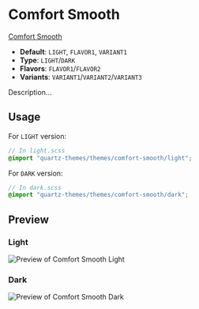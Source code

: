 # Comfort Smooth

[Comfort Smooth](#)

- **Default**: `LIGHT`, `FLAVOR1`, `VARIANT1`
- **Type**: `LIGHT`/`DARK`
- **Flavors**: `FLAVOR1`/`FLAVOR2`
- **Variants**: `VARIANT1`/`VARIANT2`/`VARIANT3`

Description...

## Usage

For `LIGHT` version:

```scss
// In light.scss
@import "quartz-themes/themes/comfort-smooth/light";
```

For `DARK` version:

```scss
// In dark.scss
@import "quartz-themes/themes/comfort-smooth/dark";
```

## Preview

### Light

![Preview of Comfort Smooth Light](preview-light.png)

### Dark

![Preview of Comfort Smooth Dark](preview-dark.png)
